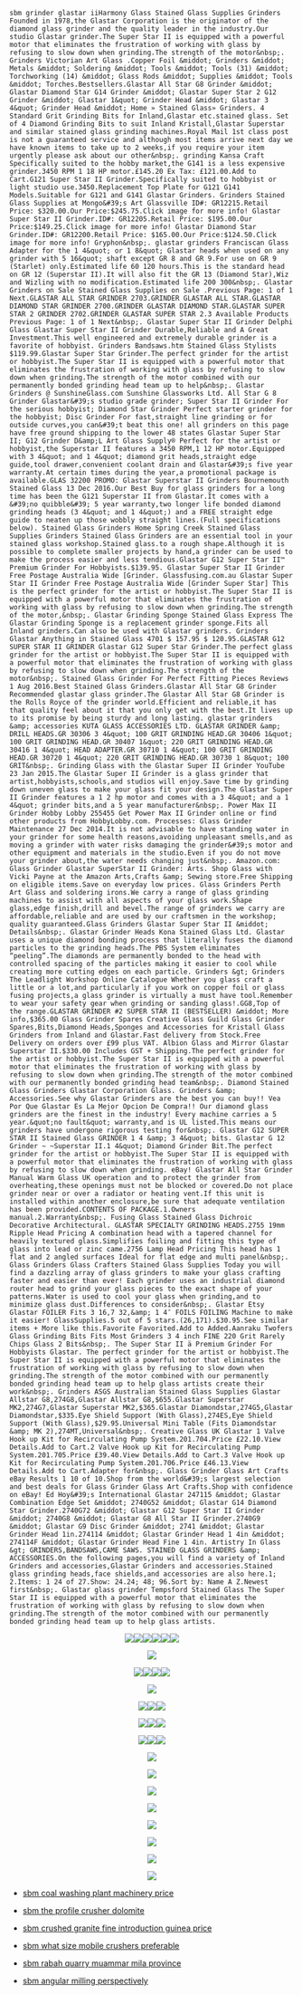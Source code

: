 
```
sbm grinder glastar iiHarmony Glass Stained Glass Supplies Grinders Founded in 1978,the Glastar Corporation is the originator of the diamond glass grinder and the quality leader in the industry.Our studio Glastar grinder.The Super Star II is equipped with a powerful motor that eliminates the frustration of working with glass by refusing to slow down when grinding.The strength of the motor&nbsp;. Grinders Victorian Art Glass .Copper Foil &middot; Grinders &middot; Metals &middot; Soldering &middot; Tools &middot; Tools (31) &middot; Torchworking (14) &middot; Glass Rods &middot; Supplies &middot; Tools &middot; Torches.Bestsellers.Glastar All Star G8 Grinder &middot; Glastar Diamond Star G14 Grinder &middot; Glastar Super Star 2 G12 Grinder &middot; Glastar 1&quot; Grinder Head &middot; Glastar 3 4&quot; Grinder Head &middot; Home » Stained Glass» Grinders. 4 Standard Grit Grinding Bits for Inland,Glastar etc.stained glass. Set of 4 Diamond Grinding Bits to suit Inland Kristall,Glastar Superstar and similar stained glass grinding machines.Royal Mail 1st class post is not a guaranteed service and although most items arrive next day we have known items to take up to 2 weeks,if you require your item urgently please ask about our other&nbsp;. grinding Kansa Craft Specifically suited to the hobby market,the G141 is a less expensive grinder.3450 RPM 1 18 HP motor.£145.20 Ex Tax: £121.00.Add to Cart.G121 Super Star II Grinder.Specifically suited to hobbyist or light studio use.3450.Replacement Top Plate for G121 G141 Models.Suitable for G121 and G141 Glastar Grinders. Grinders Stained Glass Supplies at Mongo&#39;s Art Glassville ID#: GR12215.Retail Price: $320.00.Our Price:$245.75.Click image for more info! Glastar Super Star II Grinder.ID#: GR12205.Retail Price: $195.00.Our Price:$149.25.Click image for more info! Glastar Diamond Star Grinder.ID#: GR12200.Retail Price: $165.00.Our Price:$124.50.Click image for more info! Gryphon&nbsp;. glastar grinders Franciscan Glass Adapter for the 1 4&quot; or 1 8&quot; Glastar heads when used on any grinder with 5 16&quot; shaft except GR 8 and GR 9.For use on GR 9 (Starlet) only.Estimated life 60 120 hours.This is the standard head on GR 12 (Superstar II).It will also fit the GR 13 (Diamond Star),Wiz and Wizling with no modification.Estimated life 200 300&nbsp;. Glastar Grinders on Sale Stained Glass Supplies on Sale .Previous Page: 1 of 1 Next.GLASTAR ALL STAR GRINDER 2703.GRINDER GLASTAR ALL STAR.GLASTAR DIAMOND STAR GRINDER 2700.GRINDER GLASTAR DIAMOND STAR.GLASTAR SUPER STAR 2 GRINDER 2702.GRINDER GLASTAR SUPER STAR 2.3 Available Products Previous Page: 1 of 1 Next&nbsp;. Glastar Super Star II Grinder Delphi Glass Glastar Super Star II Grinder Durable,Reliable and A Great Investment.This well engineered and extremely durable grinder is a favorite of hobbyist. Grinders Bandsaws.htm Stained Glass Stylists $119.99.Glastar Super Star Grinder.The perfect grinder for the artist or hobbyist.The Super Star II is equipped with a powerful motor that eliminates the frustration of working with glass by refusing to slow down when grinding.The strength of the motor combined with our permanently bonded grinding head team up to help&nbsp;. Glastar Grinders @ SunshineGlass.com Sunshine Glassworks Ltd. All Star G 8 Grinder Glastar&#39;s studio grade grinder; Super Star II Grinder For the serious hobbyist; Diamond Star Grinder Perfect starter grinder for the hobbyist; Disc Grinder For fast,straight line grinding or for outside curves,you can&#39;t beat this one! all grinders on this page have free ground shipping to the lower 48 states Glastar Super Star II; G12 Grinder D&amp;L Art Glass Supply® Perfect for the artist or hobbyist,the Superstar II features a 3450 RPM,1 12 HP motor.Equipped with 3 4&quot; and 1 4&quot; diamond grit heads,straight edge guide,tool drawer,convenient coolant drain and Glastar&#39;s five year warranty.At certain times during the year,a promotional package is available.GLAS 32200 PROMO: Glastar Superstar II Grinders Bournemouth Stained Glass 13 Dec 2016.Our Best Buy for glass grinders for a long time has been the G121 Superstar II from Glastar.It comes with a &#39;no quibble&#39; 5 year warranty,two longer life bonded diamond grinding heads (3 4&quot; and 1 4&quot;) and a FREE straight edge guide to neaten up those wobbly straight lines.(Full specifications below). Stained Glass Grinders Home Spring Creek Stained Glass Supplies Grinders Stained Glass Grinders are an essential tool in your stained glass workshop.Stained glass.to a rough shape.Although it is possible to complete smaller projects by hand,a grinder can be used to make the process easier and less tendious.Glastar G12 Super Star II™ Premium Grinder For Hobbyists.$139.95. Glastar Super Star II Grinder Free Postage Australia Wide [Grinder. Glassfusing.com.au Glastar Super Star II Grinder Free Postage Australia Wide [Grinder Super Star] This is the perfect grinder for the artist or hobbyist.The Super Star II is equipped with a powerful motor that eliminates the frustration of working with glass by refusing to slow down when grinding.The strength of the motor,&nbsp;. Glastar Grinding Sponge Stained Glass Express The Glastar Grinding Sponge is a replacement grinder sponge.Fits all Inland grinders.Can also be used with Glastar grinders. Grinders Glastar Anything in Stained Glass 4701 $ 157.95 $ 120.95.GLASTAR G12 SUPER STAR II GRINDER Glastar G12 Super Star Grinder.The perfect glass grinder for the artist or hobbyist.The Super Star II is equipped with a powerful motor that eliminates the frustration of working with glass by refusing to slow down when grinding.The strength of the motor&nbsp;. Stained Glass Grinder For Perfect Fitting Pieces Reviews 1 Aug 2016.Best Stained Glass Grinders.Glastar All Star G8 Grinder Recommended glastar glass grinder.The Glastar All Star G8 Grinder is the Rolls Royce of the grinder world.Efficient and reliable,it has that quality feel about it that you only get with the best.It lives up to its promise by being sturdy and long lasting. glastar grinders &amp; accessories KUTA GLASS ACCESSORIES LTD. GLASTAR GRINDER &amp; DRILL HEADS.GR 30306 3 4&quot; 100 GRIT GRINDING HEAD.GR 30406 1&quot; 100 GRIT GRINDING HEAD.GR 30407 1&quot; 220 GRIT GRINDING HEAD.GR 30416 1 4&quot; HEAD ADAPTER.GR 30710 1 4&quot; 100 GRIT GRINDING HEAD.GR 30720 1 4&quot; 220 GRIT GRINDING HEAD.GR 30730 1 8&quot; 100 GRIT&nbsp;. Grinding Glass with the Glastar Super II Grinder YouTube 23 Jan 2015.The Glastar Super II Grinder is a glass grinder that artist,hobbyists,schools,and studios will enjoy.Save time by grinding down uneven glass to make your glass fit your design.The Glastar Super II Grinder features a 1 2 hp motor and comes with a 3 4&quot; and a 1 4&quot; grinder bits,and a 5 year manufacturer&nbsp;. Power Max II Grinder Hobby Lobby 255455 Get Power Max II Grinder online or find other products from HobbyLobby.com. Processes: Glass Grinder Maintenance 27 Dec 2014.It is not advisable to have standing water in your grinder for some health reasons,avoiding unpleasant smells,and as moving a grinder with water risks damaging the grinder&#39;s motor and other equipment and materials in the studio.Even if you do not move your grinder about,the water needs changing just&nbsp;. Amazon.com: Glass Grinder Glastar SuperStar II Grinder: Arts. Shop Glass with Vicki Payne at the Amazon Arts,Crafts &amp; Sewing store.Free Shipping on eligible items.Save on everyday low prices. Glass Grinders Perth Art Glass and soldering irons.We carry a range of glass grinding machines to assist with all aspects of your glass work.Shape glass,edge finish,drill and bevel.The range of grinders we carry are affordable,reliable and are used by our craftsmen in the workshop; quality guaranteed.Glass Grinders Glastar Super Star II &middot; Details&nbsp;. Glastar Grinder Heads Kona Stained Glass Ltd. Glastar uses a unique diamond bonding process that literally fuses the diamond particles to the grinding heads.The PBS System eliminates “peeling”.The diamonds are permanently bonded to the head with controlled spacing of the particles making it easier to cool while creating more cutting edges on each particle. Grinders &gt; Grinders The Leadlight Workshop Online Catalogue Whether you glass craft a little or a lot,and particularly if you work on copper foil or glass fusing projects,a glass grinder is virtually a must have tool.Remember to wear your safety gear when grinding or sanding glass!.GG8,Top of the range.GLASTAR GRINDER #2 SUPER STAR II (BESTSELLER) &middot; More info,$365.00 Glass Grinder Spares Creative Glass Guild Glass Grinder Spares,Bits,Diamond Heads,Sponges and Accessories for Kristall Glass Grinders from Inland and Glastar.Fast delivery from Stock.Free Delivery on orders over £99 plus VAT. Albion Glass and Mirror Glastar Superstar II.$330.00 Includes GST + Shipping.The perfect grinder for the artist or hobbyist.The Super Star II is equipped with a powerful motor that eliminates the frustration of working with glass by refusing to slow down when grinding.The strength of the motor combined with our permanently bonded grinding head team&nbsp;. Diamond Stained Glass Grinders Glastar Corporation Glass. Grinders &amp; Accessories.See why Glastar Grinders are the best you can buy!! Vea Por Que Glastar Es La Mejor Opcion De Compra!! Our diamond glass grinders are the finest in the industry! Every machine carries a 5 year.&quot;no fault&quot; warranty,and is UL listed.This means our grinders have undergone rigorous testing for&nbsp;. Glastar G12 SUPER STAR II Stained Glass GRINDER 1 4 &amp; 3 4&quot; bits. Glastar G 12 Grinder ~ ~Superstar II.1 4&quot; Diamond Grinder Bit.The perfect grinder for the artist or hobbyist.The Super Star II is equipped with a powerful motor that eliminates the frustration of working with glass by refusing to slow down when grinding. eBay! Glastar All Star Grinder Manual Warm Glass UK operation and to protect the grinder from overheating,these openings must not be blocked or covered.Do not place grinder near or over a radiator or heating vent.If this unit is installed within another enclosure,be sure that adequate ventilation has been provided.CONTENTS OF PACKAGE.1.Owners manual.2.Warranty&nbsp;. Fusing Glass Stained Glass Dichroic Decorative Architectural. GLASTAR SPECIALTY GRINDING HEADS.2755 19mm Ripple Head Pricing A combination head with a tapered channel for heavily textured glass.Simplifies foiling and fitting this type of glass into lead or zinc came.2756 Lamp Head Pricing This head has 1 flat and 2 angled surfaces Ideal for flat edge and multi panel&nbsp;. Glass Grinders Glass Crafters Stained Glass Supplies Today you will find a dazzling array of glass grinders to make your glass crafting faster and easier than ever! Each grinder uses an industrial diamond router head to grind your glass pieces to the exact shape of your patterns.Water is used to cool your glass when grinding,and to minimize glass dust.Differences to consider&nbsp;. Glastar Etsy Glastar FOILER Fits 3 16,7 32,&amp; 1 4″ FOILS FOILING Machine to make it easier! GlassSupplies.5 out of 5 stars.(26,171).$30.95.See similar items + More like this.Favorite Favorited.Add to Added.Aanraku Twofers Glass Grinding Bits Fits Most Grinders 3 4 inch FINE 220 Grit Rarely Chips Glass 2 Bits&nbsp;. The Super Star II ä Premium Grinder For Hobbyists Glastar. The perfect grinder for the artist or hobbyist.The Super Star II is equipped with a powerful motor that eliminates the frustration of working with glass by refusing to slow down when grinding.The strength of the motor combined with our permanently bonded grinding head team up to help glass artists create their work&nbsp;. Grinders ASGS Australian Stained Glass Supplies Glastar Allstar G8,274G8,Glastar Allstar G8,$655.Glastar Superstar MK2,274G7,Glastar Superstar MK2,$365.Glastar Diamondstar,274G5,Glastar Diamondstar,$335.Eye Shield Support (With Glass),274ES,Eye Shield Support (With Glass),$29.95.Universal Mini Table (Fits Diamondstar &amp; MK 2),274MT,Universal&nbsp;. Creative Glass UK Glastar 1 Valve Hook up Kit for Recirculating Pump System.201.704.Price £22.10.View Details.Add to Cart.2 Valve Hook up Kit for Recirculating Pump System.201.705.Price £39.40.View Details.Add to Cart.3 Valve Hook up Kit for Recirculating Pump System.201.706.Price £46.13.View Details.Add to Cart.Adapter for&nbsp;. Glass Grinder Glass Art Crafts eBay Results 1 10 of 10.Shop from the world&#39;s largest selection and best deals for Glass Grinder Glass Art Crafts.Shop with confidence on eBay! Ed Hoy&#39;s International Glastar 247115 &middot; Glastar Combination Edge Set &middot; 2740G52 &middot; Glastar G14 Diamond Star Grinder.2740G72 &middot; Glastar G12 Super Star II Grinder &middot; 2740G8 &middot; Glastar G8 All Star II Grinder.2740G9 &middot; Glastar G9 Disc Grinder &middot; 2741 &middot; Glastar Grinder Head 1in.274114 &middot; Glastar Grinder Head 1 4in &middot; 274114F &middot; Glastar Grinder Head Fine 1 4in. Artistry In Glass &gt; GRINDERS,BANDSAWS,CAME SAWS. STAINED GLASS GRINDERS &amp; ACCESSORIES.On the following pages,you will find a variety of Inland Grinders and accessories,Glastar Grinders and accessories.Stained glass grinding heads,face shields,and accessories are also here.1; 2.Items: 1 24 of 27.Show: 24.24; 48; 96.Sort by: Name A Z.Newest first&nbsp;. Glastar glass grinder Tempsford Stained Glass The Super Star II is equipped with a powerful motor that eliminates the frustration of working with glass by refusing to slow down when grinding.The strength of the motor combined with our permanently bonded grinding head team up to help glass artists. 
```

<div align="center">
  
<a rel="nofollow" href="https://m.shibang-china.com?f=github&k=sbm+grinder+glastar+ii"><img src="https://static.shibang-china.com/en/l.png"></a><img src="https://static.shibang-china.com/en/hw.png"><a rel="nofollow" href="https://m.shibang-china.com/product/?f=github&k=sbm+grinder+glastar+ii"><img src="https://static.shibang-china.com/en/p.png"></a><a rel="nofollow" href="https://m.shibang-china.com/cases/?f=github&k=sbm+grinder+glastar+ii"><img src="https://static.shibang-china.com/en/c.png"></a><a rel="nofollow" href="https://m.shibang-china.com/news/?f=github&k=sbm+grinder+glastar+ii"><img src="https://static.shibang-china.com/en/n.png"></a><a rel="nofollow" href="https://m.shibang-china.com?f=github&k=sbm+grinder+glastar+ii"><img src="https://static.shibang-china.com/en/m.png"></a>

<a rel="nofollow" href="https://m.shibang-china.com/product/?f=github&k=sbm+grinder+glastar+ii"><img src="https://static.shibang-china.com/en/b.jpg"></a>
  
<a rel="nofollow" href="https://m.shibang-china.com/solution-aggregate.html?f=github&k=sbm+grinder+glastar+ii"><img src="https://static.shibang-china.com/en/a.jpg"></a><a rel="nofollow" href="https://m.shibang-china.com/solution-mine.html?f=github&k=sbm+grinder+glastar+ii"><img src="https://static.shibang-china.com/en/m.jpg"></a><a rel="nofollow" href="https://m.shibang-china.com/solution-mill.html?f=github&k=sbm+grinder+glastar+ii"><img src="https://static.shibang-china.com/en/g.jpg"></a><a rel="nofollow" href="https://m.shibang-china.com/solution-epc.html?f=github&k=sbm+grinder+glastar+ii"><img src="https://static.shibang-china.com/en/e.jpg"></a>

<a rel="nofollow" href="https://m.shibang-china.com/product/?f=github&k=sbm+grinder+glastar+ii"><img src="https://static.shibang-china.com/en/a-p.png"></a>

<a rel="nofollow" href="https://m.shibang-china.com/product/crusher/c6x.html?f=github&k=sbm+grinder+glastar+ii"><img src="https://static.shibang-china.com/en/j.jpg"></a><a rel="nofollow" href="https://m.shibang-china.com/product/crusher/ci5x.html?f=github&k=sbm+grinder+glastar+ii"><img src="https://static.shibang-china.com/en/i.jpg"></a><a rel="nofollow" href="https://m.shibang-china.com/product/crusher/hst.html?f=github&k=sbm+grinder+glastar+ii"><img src="https://static.shibang-china.com/en/c.jpg"></a>

<a rel="nofollow" href="https://m.shibang-china.com/product/mill/mtw.html?f=github&k=sbm+grinder+glastar+ii"><img src="https://static.shibang-china.com/en/mtw.jpg"></a><a rel="nofollow" href="https://m.shibang-china.com/product/mill/scm.html?f=github&k=sbm+grinder+glastar+ii"><img src="https://static.shibang-china.com/en/scm.jpg"></a><a rel="nofollow" href="https://m.shibang-china.com/product/mill/lm.html?f=github&k=sbm+grinder+glastar+ii"><img src="https://static.shibang-china.com/en/lm.jpg"></a>

<a rel="nofollow" href="https://m.shibang-china.com/product/sand/vsi6x.html?f=github&k=sbm+grinder+glastar+ii"><img src="https://static.shibang-china.com/en/6x.jpg"></a><a rel="nofollow" href="https://m.shibang-china.com/product/sand/vu.html?f=github&k=sbm+grinder+glastar+ii"><img src="https://static.shibang-china.com/en/vu.jpg"></a><a rel="nofollow" href="https://m.shibang-china.com/product/mobile/klun.html?f=github&k=sbm+grinder+glastar+ii"><img src="https://static.shibang-china.com/en/k.jpg"></a>

<a rel="nofollow" href="https://m.shibang-china.com/cases/?f=github&k=sbm+grinder+glastar+ii"><img src="https://static.shibang-china.com/en/case.png"></a>

<a rel="nofollow" href="https://m.shibang-china.com/cases/aggregate/202.html?f=github&k=sbm+grinder+glastar+ii"><img src="https://static.shibang-china.com/en/c-1.jpg"></a>

<a rel="nofollow" href="https://m.shibang-china.com/cases/aggregate/203.html?f=github&k=sbm+grinder+glastar+ii"><img src="https://static.shibang-china.com/en/c-2.jpg"></a>

<a rel="nofollow" href="https://m.shibang-china.com/cases/mill/123.html?f=github&k=sbm+grinder+glastar+ii"><img src="https://static.shibang-china.com/en/c-3.jpg"></a>

<a rel="nofollow" href="https://m.shibang-china.com/contact_us.html?f=github&k=sbm+grinder+glastar+ii"><img src="https://static.shibang-china.com/en/contact.png"></a>

<a rel="nofollow" href="https://swt.shibang-china.com/?f=github&k=sbm+grinder+glastar+ii"><img src="https://static.shibang-china.com/en/chat.png"></a>

<a rel="nofollow" href="https://whatsapp.shibangsoft.com/WhatsApp.php?f=github&k=sbm+grinder+glastar+ii"><img src="https://static.shibang-china.com/en/whatsapp.png"></a>

<a rel="nofollow" href="https://m.shibang-china.com/?f=github&k=sbm+grinder+glastar+ii"><img src="https://static.shibang-china.com/en/website.png"></a>

</div>


* [sbm coal washing plant machinery price](sbm%20coal%20washing%20plant%20machinery%20price.md)

* [sbm the profile crusher dolomite](sbm%20the%20profile%20crusher%20dolomite.md)

* [sbm crushed granite fine introduction guinea price](sbm%20crushed%20granite%20fine%20introduction%20guinea%20price.md)

* [sbm what size mobile crushers preferable](sbm%20what%20size%20mobile%20crushers%20preferable.md)

* [sbm rabah quarry muammar mila province](sbm%20rabah%20quarry%20muammar%20mila%20province.md)

* [sbm angular milling perspectively](sbm%20angular%20milling%20perspectively.md)